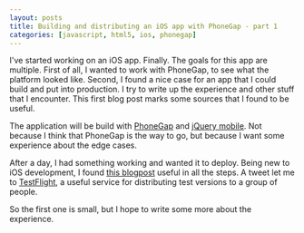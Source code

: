 ```yaml
---
layout: posts
title: Building and distributing an iOS app with PhoneGap - part 1
categories: [javascript, html5, ios, phonegap]
---
```

I've started working on an iOS app. Finally. The goals for this app are multiple. First of all, I wanted to work with PhoneGap, to see what the platform looked like. Second, I found a nice case for an app that I could build and put into production. I try to write up the experience and other stuff that I encounter. This first blog post marks some sources that I found to be useful.

The application will be build with [PhoneGap][4] and [jQuery mobile][3]. Not because I think that PhoneGap is the way to go, but because I want some experience about the edge cases.

After a day, I had something working and wanted it to deploy. Being new to iOS development, I found [this blogpost][1] useful in all the steps. A tweet let me to [TestFlight][5], a useful service for distributing test versions to a group of people.

So the first one is small, but I hope to write some more about the experience.


[1]: http://mobile.tutsplus.com/tutorials/iphone/iphone-sdk-install-apps-on-iphone-devices-for-development/
[2]: http://stackoverflow.com/questions/7760946/is-it-possible-to-target-older-ios-versions-when-using-xcode-4-2-and-ios-5-sdk
[3]: http://jquerymobile.com/
[4]: http://phonegap.com/
[5]: https://testflightapp.com/
